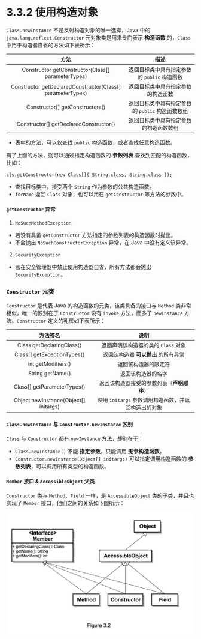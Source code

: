 # 3.3.2 使用构造对象

`Class.newInstance` 不是反射构造对象的唯一选择，Java 中的 `java.lang.reflect.Constructor` 元对象类是用来专门表示 **构造函数** 的，`Class` 中用于构造器自省的方法如下表所示：

| 方法 | 描述 |
| :-------------: | :-------------: |
| Constructor getConstructor(Class[] parameterTypes)       | 返回目标类中具有指定参数的 `public` 构造函数       |
| Constructor getDeclaredConstructor(Class[] parameterTypes)       | 返回目标类中具有指定参数的构造函数       |
| Constructor[] getConstructors()       | 返回目标类中具有指定参数的 `public` 构造函数数组       |
| Constructor[] getDeclaredConstructor()       | 返回目标类中具有指定参数的构造函数数组       |

* 表中的方法，可以仅查找 `public` 构造函数，或者查找任意构造函数。

有了上面的方法，则可以通过指定构造函数的 **参数列表** 查找到匹配的构造函数，比如：

```
cls.getConstructor(new Class[]{ String.class, String.class });
```
* 查找目标类中，接受两个 `String` 作为参数的公共构造函数。
* `forName` 返回 `Class` 对象，也可以用在 `getConstructor` 等方法的参数中。

#### `getConstructor` 异常

1. `NoSuchMethodException`
  * 若没有具备 `getConstructor` 方法指定的参数列表的构造函数时抛出。
  * 不会抛出 `NoSuchConstructorException` 异常，在 Java 中没有定义该异常。
2. `SecurityException`
  * 若在安全管理器中禁止使用构造器自省，所有方法都会抛出 `SecurityException`。

### `Constructor` 元类

`Constructor` 是代表 Java 的构造函数的元类，该类具备的接口与 `Method` 类非常相似，唯一的区别在于 `Constructor` 没有 `invoke` 方法，而多了 `newInstance` 方法。`Constructor` 定义的乳房如下表所示：

| 方法签名 | 说明 |
| :-------------: | :-------------: |
| Class getDeclaringClass()       | 返回声明该构造器的类的 `Class` 对象       |
| Class[] getExceptionTypes()       | 返回该构造器 **可以抛出** 的所有异常       |
| int getModifiers()       | 返回该构造器的限定符       |
| String getName()       | 返回该构造器的名字       |
| Class[] getParameterTypes()       | 返回该构造器接受的参数列表（**声明顺序**）       |
| Object newInstance(Object[] initargs)       | 使用 `initargs` 参数调用构造函数，并返回构造出的对象       |

#### `Class.newInstance` 与 `Constructor.newInstance` 区别

`Class` 与 `Constructor` 都有 `newInstance` 方法，却别在于：

* `Class.newInstance()` 不能 **指定参数**，只能调用 **无参构造函数**。
* `Constructor.newInstance(Object[] initargs)` 可以指定调用构造函数的 **参数列表**，可以调用所有类型的构造函数。

#### `Member` 接口 & `AccessibleObject` 父类

`Constructor` 类与 `Method`、`Field` 一样，是 `AccessibleObject` 类的子类，并且也实现了 `Member` 接口，他们之间的关系如下图所示：

![图 3.2](../images/figure3.2.png)
